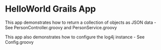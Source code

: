 HelloWorld Grails App
=====================

This app demonstrates how to return a collection of objects as JSON data - See PersonController.groovy and PersonService.groovy

This app also demonstrates how to configure the log4j instance - See Config.groovy